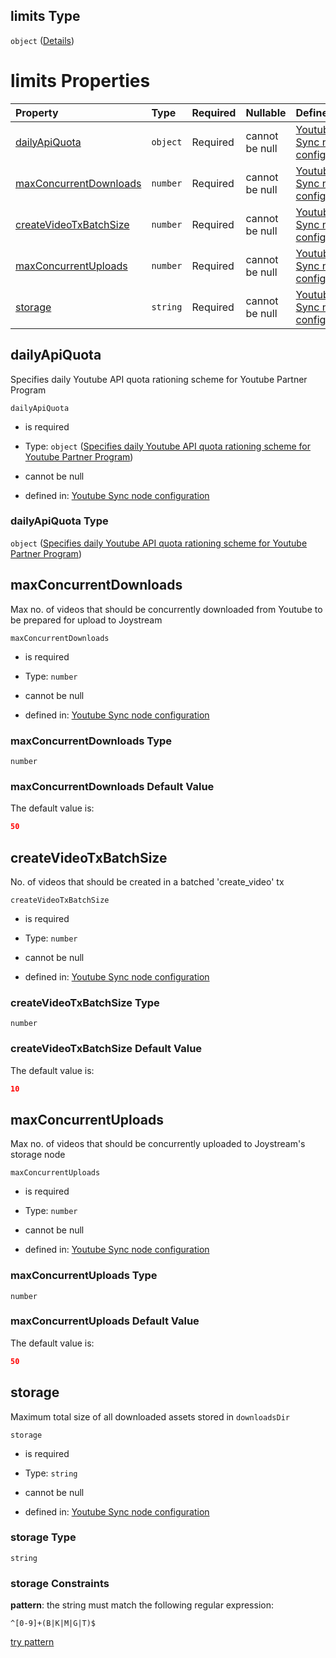 ## limits Type

`object` ([Details](definition-properties-yt-synch-syncronization-related-settings-properties-limits.md))

# limits Properties

| Property                                          | Type     | Required | Nullable       | Defined by                                                                                                                                                                                                                                                                                                                        |
| :------------------------------------------------ | :------- | :------- | :------------- | :-------------------------------------------------------------------------------------------------------------------------------------------------------------------------------------------------------------------------------------------------------------------------------------------------------------------------------- |
| [dailyApiQuota](#dailyapiquota)                   | `object` | Required | cannot be null | [Youtube Sync node configuration](definition-properties-yt-synch-syncronization-related-settings-properties-limits-properties-specifies-daily-youtube-api-quota-rationing-scheme-for-youtube-partner-program.md "https://joystream.org/schemas/youtube-synch/config#/properties/sync/properties/limits/properties/dailyApiQuota") |
| [maxConcurrentDownloads](#maxconcurrentdownloads) | `number` | Required | cannot be null | [Youtube Sync node configuration](definition-properties-yt-synch-syncronization-related-settings-properties-limits-properties-maxconcurrentdownloads.md "https://joystream.org/schemas/youtube-synch/config#/properties/sync/properties/limits/properties/maxConcurrentDownloads")                                                |
| [createVideoTxBatchSize](#createvideotxbatchsize) | `number` | Required | cannot be null | [Youtube Sync node configuration](definition-properties-yt-synch-syncronization-related-settings-properties-limits-properties-createvideotxbatchsize.md "https://joystream.org/schemas/youtube-synch/config#/properties/sync/properties/limits/properties/createVideoTxBatchSize")                                                |
| [maxConcurrentUploads](#maxconcurrentuploads)     | `number` | Required | cannot be null | [Youtube Sync node configuration](definition-properties-yt-synch-syncronization-related-settings-properties-limits-properties-maxconcurrentuploads.md "https://joystream.org/schemas/youtube-synch/config#/properties/sync/properties/limits/properties/maxConcurrentUploads")                                                    |
| [storage](#storage)                               | `string` | Required | cannot be null | [Youtube Sync node configuration](definition-properties-yt-synch-syncronization-related-settings-properties-limits-properties-storage.md "https://joystream.org/schemas/youtube-synch/config#/properties/sync/properties/limits/properties/storage")                                                                              |

## dailyApiQuota

Specifies daily Youtube API quota rationing scheme for Youtube Partner Program

`dailyApiQuota`

*   is required

*   Type: `object` ([Specifies daily Youtube API quota rationing scheme for Youtube Partner Program](definition-properties-yt-synch-syncronization-related-settings-properties-limits-properties-specifies-daily-youtube-api-quota-rationing-scheme-for-youtube-partner-program.md))

*   cannot be null

*   defined in: [Youtube Sync node configuration](definition-properties-yt-synch-syncronization-related-settings-properties-limits-properties-specifies-daily-youtube-api-quota-rationing-scheme-for-youtube-partner-program.md "https://joystream.org/schemas/youtube-synch/config#/properties/sync/properties/limits/properties/dailyApiQuota")

### dailyApiQuota Type

`object` ([Specifies daily Youtube API quota rationing scheme for Youtube Partner Program](definition-properties-yt-synch-syncronization-related-settings-properties-limits-properties-specifies-daily-youtube-api-quota-rationing-scheme-for-youtube-partner-program.md))

## maxConcurrentDownloads

Max no. of videos that should be concurrently downloaded from Youtube to be prepared for upload to Joystream

`maxConcurrentDownloads`

*   is required

*   Type: `number`

*   cannot be null

*   defined in: [Youtube Sync node configuration](definition-properties-yt-synch-syncronization-related-settings-properties-limits-properties-maxconcurrentdownloads.md "https://joystream.org/schemas/youtube-synch/config#/properties/sync/properties/limits/properties/maxConcurrentDownloads")

### maxConcurrentDownloads Type

`number`

### maxConcurrentDownloads Default Value

The default value is:

```json
50
```

## createVideoTxBatchSize

No. of videos that should be created in a batched 'create_video' tx

`createVideoTxBatchSize`

*   is required

*   Type: `number`

*   cannot be null

*   defined in: [Youtube Sync node configuration](definition-properties-yt-synch-syncronization-related-settings-properties-limits-properties-createvideotxbatchsize.md "https://joystream.org/schemas/youtube-synch/config#/properties/sync/properties/limits/properties/createVideoTxBatchSize")

### createVideoTxBatchSize Type

`number`

### createVideoTxBatchSize Default Value

The default value is:

```json
10
```

## maxConcurrentUploads

Max no. of videos that should be concurrently uploaded to Joystream's storage node

`maxConcurrentUploads`

*   is required

*   Type: `number`

*   cannot be null

*   defined in: [Youtube Sync node configuration](definition-properties-yt-synch-syncronization-related-settings-properties-limits-properties-maxconcurrentuploads.md "https://joystream.org/schemas/youtube-synch/config#/properties/sync/properties/limits/properties/maxConcurrentUploads")

### maxConcurrentUploads Type

`number`

### maxConcurrentUploads Default Value

The default value is:

```json
50
```

## storage

Maximum total size of all downloaded assets stored in `downloadsDir`

`storage`

*   is required

*   Type: `string`

*   cannot be null

*   defined in: [Youtube Sync node configuration](definition-properties-yt-synch-syncronization-related-settings-properties-limits-properties-storage.md "https://joystream.org/schemas/youtube-synch/config#/properties/sync/properties/limits/properties/storage")

### storage Type

`string`

### storage Constraints

**pattern**: the string must match the following regular expression: 

```regexp
^[0-9]+(B|K|M|G|T)$
```

[try pattern](https://regexr.com/?expression=%5E%5B0-9%5D%2B\(B%7CK%7CM%7CG%7CT\)%24 "try regular expression with regexr.com")
